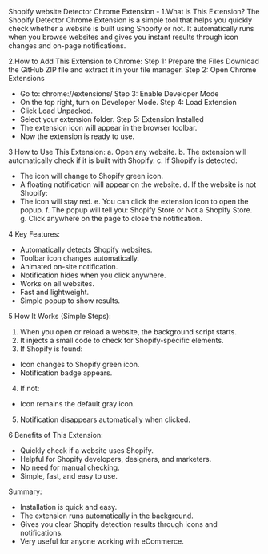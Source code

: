 Shopify website Detector Chrome Extension -
1.What is This Extension?
The Shopify Detector Chrome Extension is a simple tool that helps you quickly check whether a website is
built using Shopify or not.
It automatically runs when you browse websites and gives you instant results through icon changes and on-page notifications.

2.How to Add This Extension to Chrome:
Step 1: Prepare the Files
Download the GitHub ZIP file and extract it in your file manager.
Step 2: Open Chrome Extensions
- Go to: chrome://extensions/
Step 3: Enable Developer Mode
- On the top right, turn on Developer Mode.
Step 4: Load Extension
- Click Load Unpacked.
- Select your extension folder.
Step 5: Extension Installed
- The extension icon will appear in the browser toolbar.
- Now the extension is ready to use.

3 How to Use This Extension:
a. Open any website.
b. The extension will automatically check if it is built with Shopify.
c. If Shopify is detected:
 - The icon will change to Shopify green icon.
 - A floating notification will appear on the website.
d. If the website is not Shopify:
 - The icon will stay red.
e. You can click the extension icon to open the popup.
f. The popup will tell you: Shopify Store or Not a Shopify Store.
g. Click anywhere on the page to close the notification.

4 Key Features:
- Automatically detects Shopify websites.
- Toolbar icon changes automatically.
- Animated on-site notification.
- Notification hides when you click anywhere.
- Works on all websites.
- Fast and lightweight.
- Simple popup to show results.

5 How It Works (Simple Steps):
1. When you open or reload a website, the background script starts.
2. It injects a small code to check for Shopify-specific elements.
3. If Shopify is found:
 - Icon changes to Shopify green icon.
 - Notification badge appears.
4. If not:
 - Icon remains the default gray icon.
5. Notification disappears automatically when clicked.

6 Benefits of This Extension:
- Quickly check if a website uses Shopify.
- Helpful for Shopify developers, designers, and marketers.
- No need for manual checking.
- Simple, fast, and easy to use.

Summary:
- Installation is quick and easy.
- The extension runs automatically in the background.
- Gives you clear Shopify detection results through icons and notifications.
- Very useful for anyone working with eCommerce.